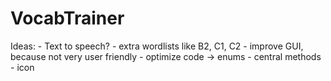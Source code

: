 # VocabTrainer
Ideas: 
	- Text to speech?
	- extra wordlists like B2, C1, C2
	- improve GUI, because not very user friendly
	- optimize code -> enums
	- central methods
	- icon 
